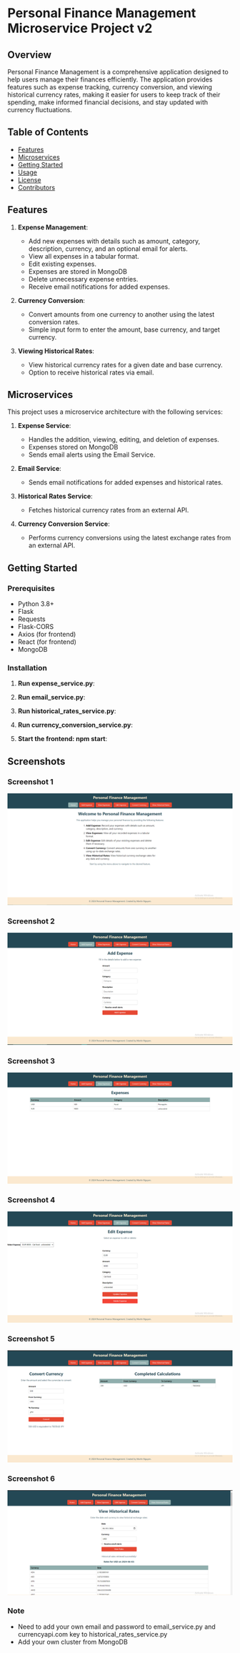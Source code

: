 # Personal Finance Management Microservice Project v2

## Overview

Personal Finance Management is a comprehensive application designed to help users manage their finances efficiently. The application provides features such as expense tracking, currency conversion, and viewing historical currency rates, making it easier for users to keep track of their spending, make informed financial decisions, and stay updated with currency fluctuations.

## Table of Contents

- [Features](#features)
- [Microservices](#microservices)
- [Getting Started](#getting-started)
- [Usage](#usage)
- [License](#license)
- [Contributors](#contributors)

## Features

1. **Expense Management**:
   - Add new expenses with details such as amount, category, description, currency, and an optional email for alerts.
   - View all expenses in a tabular format.
   - Edit existing expenses.
   - Expenses are stored in MongoDB
   - Delete unnecessary expense entries.
   - Receive email notifications for added expenses.

2. **Currency Conversion**:
   - Convert amounts from one currency to another using the latest conversion rates.
   - Simple input form to enter the amount, base currency, and target currency.

3. **Viewing Historical Rates**:
   - View historical currency rates for a given date and base currency.
   - Option to receive historical rates via email.

## Microservices

This project uses a microservice architecture with the following services:

1. **Expense Service**:
   - Handles the addition, viewing, editing, and deletion of expenses.
   - Expenses stored on MongoDB
   - Sends email alerts using the Email Service.

2. **Email Service**:
   - Sends email notifications for added expenses and historical rates.

3. **Historical Rates Service**:
   - Fetches historical currency rates from an external API.

4. **Currency Conversion Service**:
   - Performs currency conversions using the latest exchange rates from an external API.

## Getting Started

### Prerequisites

- Python 3.8+
- Flask
- Requests
- Flask-CORS
- Axios (for frontend)
- React (for frontend)
- MongoDB

### Installation
1. **Run expense_service.py**:

2. **Run  email_service.py**:

3. **Run historical_rates_service.py**:

4. **Run currency_conversion_service.py**:
  
5. **Start the frontend: npm start**:

## Screenshots

### Screenshot 1
![Screenshot 1](screenshots/psm1.png)

### Screenshot 2
![Screenshot 2](screenshots/psm2.png)

### Screenshot 3
![Screenshot 3](screenshots/psm3.png)

### Screenshot 4
![Screenshot 4](screenshots/psm4.png)

### Screenshot 5
![Screenshot 5](screenshots/psm5.png)

### Screenshot 6
![Screenshot 6](screenshots/psm6.png)

### Note
- Need to add your own email and password to email_service.py and currencyapi.com key to historical_rates_service.py
- Add your own cluster from MongoDB


